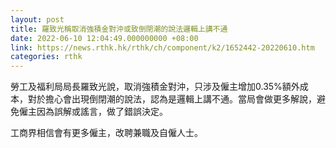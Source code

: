 ```yaml
---
layout: post
title: 羅致光稱取消強積金對沖或致倒閉潮的說法邏輯上講不通
date: 2022-06-10 12:04:49.000000000 +08:00
link: https://news.rthk.hk/rthk/ch/component/k2/1652442-20220610.htm
categories: rthk
---
```


勞工及福利局局長羅致光說，取消強積金對沖，只涉及僱主增加0.35%額外成本，對於擔心會出現倒閉潮的說法，認為是邏輯上講不通。當局會做更多解說，避免僱主因為誤解或謠言，做了錯誤決定。

工商界相信會有更多僱主，改聘兼職及自僱人士。
